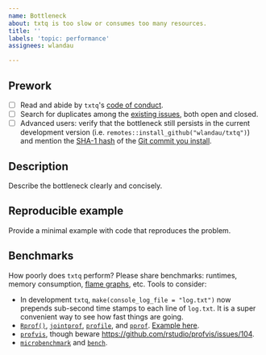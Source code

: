 ```yaml
---
name: Bottleneck
about: txtq is too slow or consumes too many resources.
title: ''
labels: 'topic: performance'
assignees: wlandau

---
```


## Prework

- [ ] Read and abide by `txtq`'s [code of conduct](https://github.com/wlandau/txtq/blob/master/CODE_OF_CONDUCT.md).
- [ ] Search for duplicates among the [existing issues](https://github.com/wlandau/txtq/issues), both open and closed.
- [ ] Advanced users: verify that the bottleneck still persists in the current development version (i.e. `remotes::install_github("wlandau/txtq")`) and mention the [SHA-1 hash](https://git-scm.com/book/en/v1/Getting-Started-Git-Basics#Git-Has-Integrity) of the [Git commit you install](https://github.com/wlandau/txtq/commits/master).

## Description

Describe the bottleneck clearly and concisely. 

## Reproducible example

Provide a minimal example with code that reproduces the problem.

## Benchmarks

How poorly does `txtq` perform? Please share benchmarks: runtimes, memory consumption, [flame graphs](https://github.com/wlandau/txtq/issues/647#issuecomment-451760866), etc. Tools to consider:

- In development `txtq`, `make(console_log_file = "log.txt")` now prepends sub-second time stamps to each line of `log.txt`. It is a super convenient way to see how fast things are going.
-  [`Rprof()`](https://stat.ethz.ch/R-manual/R-devel/library/utils/html/Rprof.html), [`jointprof`](https://github.com/r-prof/jointprof), [`profile`](https://github.com/r-prof/profile), and [`pprof`](https://github.com/google/pprof). [Example here](https://github.com/wlandau/txtq-examples/tree/master/overhead).
- [`profvis`](https://github.com/rstudio/profvis), though beware https://github.com/rstudio/profvis/issues/104.
- [`microbenchmark`](https://github.com/joshuaulrich/microbenchmark) and [`bench`](https://github.com/r-lib/bench).
